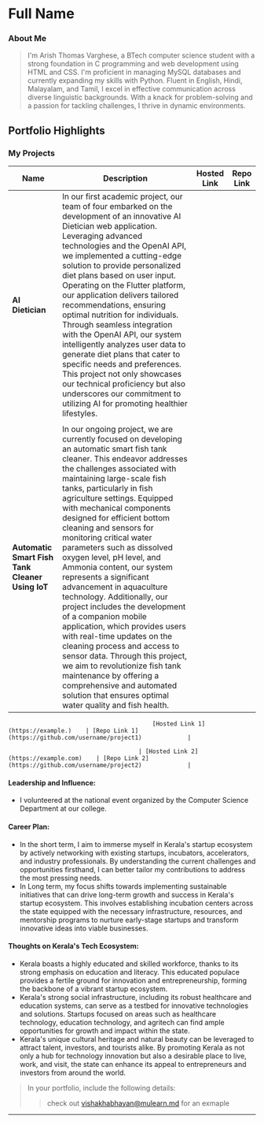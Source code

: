# Full Name 

### About Me

> I'm Arish Thomas Varghese, a BTech computer science student with a strong foundation in C programming and web development using HTML and CSS. I'm proficient in managing MySQL databases and currently expanding my skills with Python. Fluent in English, Hindi, Malayalam, and Tamil, I excel in effective communication across diverse linguistic backgrounds. With a knack for problem-solving and a passion for tackling challenges, I thrive in dynamic environments.


## Portfolio Highlights

### My Projects

| Name                | Description                                                               | Hosted Link                              | Repo Link                                                      |
|---------------------|---------------------------------------------------------------------------|------------------------------------------|----------------------------------------------------------------|
| **AI Dietician**  | In our first academic project, our team of four embarked on the development of an innovative AI Dietician web application. Leveraging advanced technologies and the OpenAI API, we implemented a cutting-edge solution to provide personalized diet plans based on user input. Operating on the Flutter platform, our application delivers tailored recommendations, ensuring optimal nutrition for individuals. Through seamless integration with the OpenAI API, our system intelligently analyzes user data to generate diet plans that cater to specific needs and preferences. This project not only showcases our technical proficiency but also underscores our commitment to utilizing AI for promoting healthier lifestyles.
                                             |
| **Automatic Smart Fish Tank Cleaner Using IoT**  | In our ongoing project, we are currently focused on developing an automatic smart fish tank cleaner. This endeavor addresses the challenges associated with maintaining large-scale fish tanks, particularly in fish agriculture settings. Equipped with mechanical components designed for efficient bottom cleaning and sensors for monitoring critical water parameters such as dissolved oxygen level, pH level, and Ammonia content, our system represents a significant advancement in aquaculture technology. Additionally, our project includes the development of a companion mobile application, which provides users with real-time updates on the cleaning process and access to sensor data. Through this project, we aim to revolutionize fish tank maintenance by offering a comprehensive and automated solution that ensures optimal water quality and fish health.   
                                             
                                             [Hosted Link 1](https://example.)    | [Repo Link 1](https://github.com/username/project1)             |
                                             
                                         | [Hosted Link 2](https://example.com)    | [Repo Link 2](https://github.com/username/project2)             |

#### Leadership and Influence:

- I volunteered at the national event organized by the Computer Science Department at our college.

#### Career Plan:

- In the short term, I aim to immerse myself in Kerala's startup ecosystem by actively networking with existing startups, incubators, accelerators, and industry professionals. By understanding the current challenges and opportunities firsthand, I can better tailor my contributions to address the most pressing needs.
- In Long term, my focus shifts towards implementing sustainable initiatives that can drive long-term growth and success in Kerala's startup ecosystem. This involves establishing incubation centers across the state equipped with the necessary infrastructure, resources, and mentorship programs to nurture early-stage startups and transform innovative ideas into viable businesses. 

#### Thoughts on Kerala's Tech Ecosystem:

- Kerala boasts a highly educated and skilled workforce, thanks to its strong emphasis on education and literacy. This educated populace provides a fertile ground for innovation and entrepreneurship, forming the backbone of a vibrant startup ecosystem.
-  Kerala's strong social infrastructure, including its robust healthcare and education systems, can serve as a testbed for innovative technologies and solutions. Startups focused on areas such as healthcare technology, education technology, and agritech can find ample opportunities for growth and impact within the state.
-   Kerala's unique cultural heritage and natural beauty can be leveraged to attract talent, investors, and tourists alike. By promoting Kerala as not only a hub for technology innovation but also a desirable place to live, work, and visit, the state can enhance its appeal to entrepreneurs and investors from around the world.





> In your portfolio, include the following details:
>> check out [vishakhabhayan@mulearn.md](./profiles/vishakhabhayan@mulearn.md) for an exmaple

---
